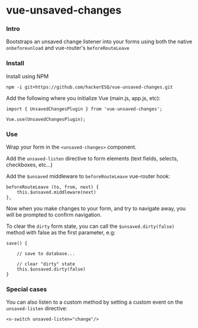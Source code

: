 # vue-unsaved-changes

### Intro 
Bootstraps an unsaved change listener into your forms using both the native `onbeforeunload` and vue-router's `beforeRouteLeave`

### Install

Install using NPM

```npm -i git+https://github.com/hackerESQ/vue-unsaved-changes.git```


Add the following where you initialize Vue (main.js, app.js, etc):

```
import { UnsavedChangesPlugin } from 'vue-unsaved-changes';

Vue.use(UnsavedChangesPlugin);
```

### Use
Wrap your form in the `<unsaved-changes>` component. 

Add the `unsaved-listen` directive to form elements (text fields, selects, checkboxes, etc...)

Add the `$unsaved` middleware to `beforeRouteLeave` vue-router hook:

```
beforeRouteLeave (to, from, next) {
    this.$unsaved.middleware(next)
},
```

Now when you make changes to your form, and try to navigate away, you will be prompted to confirm navigation.

To clear the `dirty` form state, you can call the `$unsaved.dirty(false)` method with false as the first parameter, e.g:

```
save() {
    
    // save to database...
    
    // clear "dirty" state
    this.$unsaved.dirty(false)
}
```

### Special cases
You can also listen to a custom method by setting a custom event on the `unsaved-listen` directive:

```
<v-switch unsaved-listen="change"/>
```
  
  
